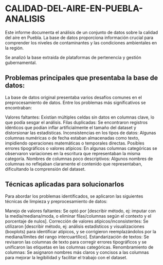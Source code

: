 # CALIDAD-DEL-AIRE-EN-PUEBLA-ANALISIS
Este informe documenta el análisis de un conjunto de datos sobre la calidad del aire en Puebla. La base de datos proporciona información crucial para comprender los niveles de contaminantes y las condiciones ambientales en la región.

Se analizó la base extraida de plataformas de pertenencia y gestión gubernamental.

## Problemas principales que presentaba la base de datos:
La base de datos original presentaba varios desafíos comunes en el preprocesamiento de datos. Entre los problemas más significativos se encontraban:

Valores faltantes: Existían múltiples celdas sin datos en columnas clave, lo que podía sesgar el análisis.
Filas duplicadas: Se encontraron registros idénticos que podían inflar artificialmente el tamaño del dataset y distorsionar las estadísticas.
Inconsistencias en los tipos de datos: Algunas columnas numéricas o de fecha estaban almacenadas como texto, impidiendo operaciones matemáticas o temporales directas.
Posibles errores tipográficos o valores atípicos: En algunas columnas categóricas se observaron variaciones en la escritura que representaban la misma categoría.
Nombres de columnas poco descriptivos: Algunos nombres de columnas no reflejaban claramente el contenido que representaban, dificultando la comprensión del dataset.

## Técnicas aplicadas para solucionarlos
Para abordar los problemas identificados, se aplicaron las siguientes técnicas de limpieza y preprocesamiento de datos:

Manejo de valores faltantes: Se optó por [describir método, ej: imputar con la media/mediana/moda, o eliminar filas/columnas según el contexto y el porcentaje de nulos].
Corrección de valores atípicos/inconsistentes: Se utilizaron [describir método, ej: análisis estadísticos y visualizaciones (boxplots) para identificar atípicos, y se corrigieron reemplazándolos por la mediana/límites del rango intercuartílico].
Estandarización de textos: Se revisaron las columnas de texto para corregir errores tipográficos y se unificaron las etiquetas en las columnas categóricas.
Renombramiento de columnas: Se asignaron nombres más claros y concisos a las columnas para mejorar la legibilidad y facilitar el trabajo con el dataset.
